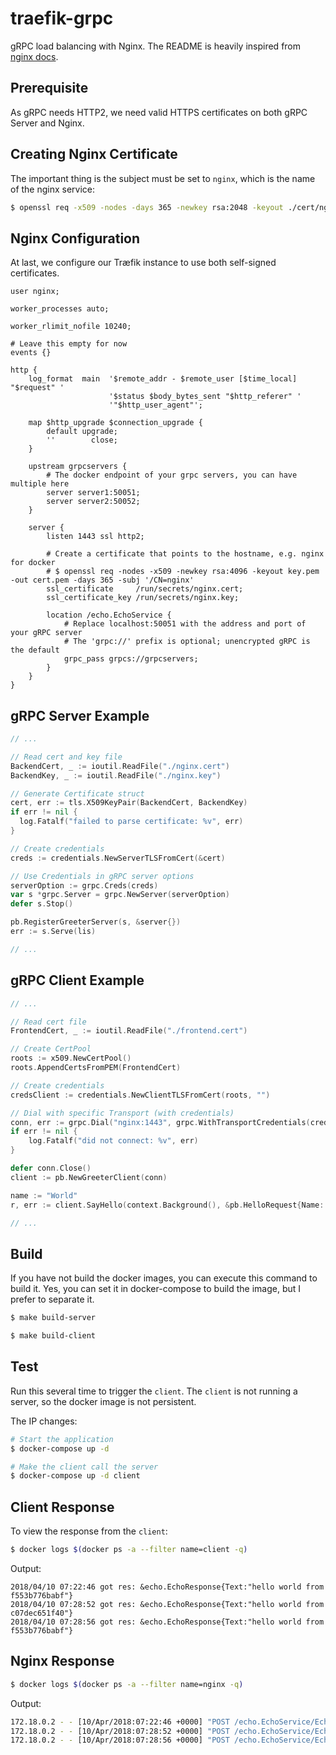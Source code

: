 # traefik-grpc
gRPC load balancing with Nginx. The README is heavily inspired from [nginx docs](https://www.nginx.com/blog/nginx-1-13-10-grpc/).

## Prerequisite

As gRPC needs HTTP2, we need valid HTTPS certificates on both gRPC Server and Nginx.

## Creating Nginx Certificate

The important thing is the subject must be set to `nginx`, which is the name of the nginx service:

```bash
$ openssl req -x509 -nodes -days 365 -newkey rsa:2048 -keyout ./cert/nginx.key -out ./cert/nginx.cert  -subj '/CN=nginx'
```


## Nginx Configuration

At last, we configure our Træfik instance to use both self-signed certificates.


```nginx
user nginx;

worker_processes auto;

worker_rlimit_nofile 10240;

# Leave this empty for now
events {}

http {
	log_format  main  '$remote_addr - $remote_user [$time_local] "$request" '
					  '$status $body_bytes_sent "$http_referer" '
					  '"$http_user_agent"';

	map $http_upgrade $connection_upgrade {
		default upgrade;
		''        close;
	}

	upstream grpcservers {
		# The docker endpoint of your grpc servers, you can have multiple here
		server server1:50051;
		server server2:50052;
	}

	server {
		listen 1443 ssl http2;

		# Create a certificate that points to the hostname, e.g. nginx for docker
		# $ openssl req -nodes -x509 -newkey rsa:4096 -keyout key.pem -out cert.pem -days 365 -subj '/CN=nginx'
		ssl_certificate     /run/secrets/nginx.cert;
		ssl_certificate_key /run/secrets/nginx.key;

		location /echo.EchoService {
			# Replace localhost:50051 with the address and port of your gRPC server
			# The 'grpc://' prefix is optional; unencrypted gRPC is the default
			grpc_pass grpcs://grpcservers;
		}
	}
}
```


## gRPC Server Example

```go
// ...

// Read cert and key file
BackendCert, _ := ioutil.ReadFile("./nginx.cert")
BackendKey, _ := ioutil.ReadFile("./nginx.key")

// Generate Certificate struct
cert, err := tls.X509KeyPair(BackendCert, BackendKey)
if err != nil {
  log.Fatalf("failed to parse certificate: %v", err)
}

// Create credentials
creds := credentials.NewServerTLSFromCert(&cert)

// Use Credentials in gRPC server options
serverOption := grpc.Creds(creds)
var s *grpc.Server = grpc.NewServer(serverOption)
defer s.Stop()

pb.RegisterGreeterServer(s, &server{})
err := s.Serve(lis)

// ...
```

## gRPC Client Example

```go
// ...

// Read cert file
FrontendCert, _ := ioutil.ReadFile("./frontend.cert")

// Create CertPool
roots := x509.NewCertPool()
roots.AppendCertsFromPEM(FrontendCert)

// Create credentials
credsClient := credentials.NewClientTLSFromCert(roots, "")

// Dial with specific Transport (with credentials)
conn, err := grpc.Dial("nginx:1443", grpc.WithTransportCredentials(credsClient))
if err != nil {
    log.Fatalf("did not connect: %v", err)
}

defer conn.Close()
client := pb.NewGreeterClient(conn)

name := "World"
r, err := client.SayHello(context.Background(), &pb.HelloRequest{Name: name})

// ...
```

## Build

If you have not build the docker images, you can execute this command to build it. Yes, you can set it in docker-compose to build the image, but I prefer to separate it.

```bash
$ make build-server

$ make build-client
```

## Test

Run this several time to trigger the `client`. The `client` is not running a server, so the docker image is not persistent.

The IP changes:

```bash
# Start the application
$ docker-compose up -d

# Make the client call the server
$ docker-compose up -d client
```

## Client Response

To view the response from the `client`:

```bash
$ docker logs $(docker ps -a --filter name=client -q)
```

Output:

```
2018/04/10 07:22:46 got res: &echo.EchoResponse{Text:"hello world from f553b776babf"}
2018/04/10 07:28:52 got res: &echo.EchoResponse{Text:"hello world from c07dec651f40"}
2018/04/10 07:28:56 got res: &echo.EchoResponse{Text:"hello world from f553b776babf"}
```

## Nginx Response

```bash
$ docker logs $(docker ps -a --filter name=nginx -q)
```

Output:

```bash
172.18.0.2 - - [10/Apr/2018:07:22:46 +0000] "POST /echo.EchoService/Echo HTTP/2.0" 200 36 "-" "grpc-go/1.12.0-dev"
172.18.0.2 - - [10/Apr/2018:07:28:52 +0000] "POST /echo.EchoService/Echo HTTP/2.0" 200 36 "-" "grpc-go/1.12.0-dev"
172.18.0.2 - - [10/Apr/2018:07:28:56 +0000] "POST /echo.EchoService/Echo HTTP/2.0" 200 36 "-" "grpc-go/1.12.0-dev"
```